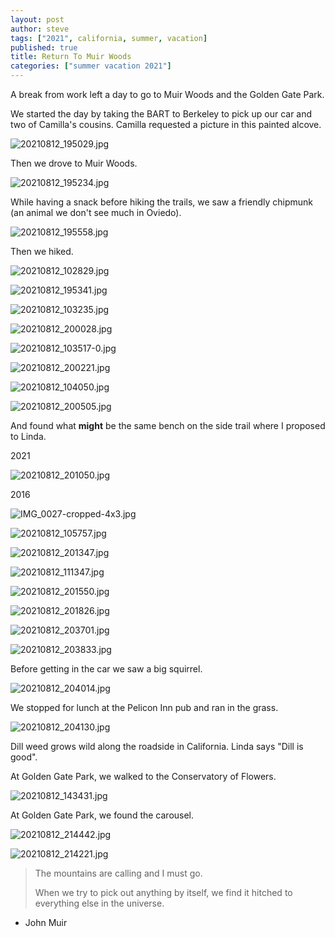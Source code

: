 ```yaml
---
layout: post
author: steve
tags: ["2021", california, summer, vacation]
published: true
title: Return To Muir Woods
categories: ["summer vacation 2021"]
---
```

A break from work left a day to go to Muir Woods and the Golden Gate Park.  

We started the day by taking the BART to Berkeley to pick up our car and two of Camilla's cousins.  Camilla requested a picture in this painted alcove.  

![20210812_195029.jpg]({{site.baseurl}}/assets/media/20210812_195029.jpg)

Then we drove to Muir Woods.  

![20210812_195234.jpg]({{site.baseurl}}/assets/media/20210812_195234.jpg)

While having a snack before hiking the trails, we saw a friendly chipmunk (an animal we don't see much in Oviedo).  

![20210812_195558.jpg]({{site.baseurl}}/assets/media/20210812_195558.jpg)

Then we hiked.  

![20210812_102829.jpg]({{site.baseurl}}/assets/media/20210812_102829.jpg)

![20210812_195341.jpg]({{site.baseurl}}/assets/media/20210812_195341.jpg)

![20210812_103235.jpg]({{site.baseurl}}/assets/media/20210812_103235.jpg)

![20210812_200028.jpg]({{site.baseurl}}/assets/media/20210812_200028.jpg)

![20210812_103517-0.jpg]({{site.baseurl}}/assets/media/20210812_103517-0.jpg)

![20210812_200221.jpg]({{site.baseurl}}/assets/media/20210812_200221.jpg)

![20210812_104050.jpg]({{site.baseurl}}/assets/media/20210812_104050.jpg)

![20210812_200505.jpg]({{site.baseurl}}/assets/media/20210812_200505.jpg)

And found what __might__ be the same bench on the side trail where I proposed to Linda.  

2021  

![20210812_201050.jpg]({{site.baseurl}}/assets/media/20210812_201050.jpg)

2016  

![IMG_0027-cropped-4x3.jpg]({{site.baseurl}}/assets/media/IMG_0027-cropped-4x3.jpg)

![20210812_105757.jpg]({{site.baseurl}}/assets/media/20210812_105757.jpg)

![20210812_201347.jpg]({{site.baseurl}}/assets/media/20210812_201347.jpg)

![20210812_111347.jpg]({{site.baseurl}}/assets/media/20210812_111347.jpg)

![20210812_201550.jpg]({{site.baseurl}}/assets/media/20210812_201550.jpg)

![20210812_201826.jpg]({{site.baseurl}}/assets/media/20210812_201826.jpg)

![20210812_203701.jpg]({{site.baseurl}}/assets/media/20210812_203701.jpg)

![20210812_203833.jpg]({{site.baseurl}}/assets/media/20210812_203833.jpg)

Before getting in the car we saw a big squirrel.  

![20210812_204014.jpg]({{site.baseurl}}/assets/media/20210812_204014.jpg)

We stopped for lunch at the Pelicon Inn pub and ran in the grass.  

![20210812_204130.jpg]({{site.baseurl}}/assets/media/20210812_204130.jpg)

Dill weed grows wild along the roadside in California.  Linda says "Dill is good".  

At Golden Gate Park, we walked to the Conservatory of Flowers.  

![20210812_143431.jpg]({{site.baseurl}}/assets/media/20210812_143431.jpg)

At Golden Gate Park, we found the carousel.  

![20210812_214442.jpg]({{site.baseurl}}/assets/media/20210812_214442.jpg)

![20210812_214221.jpg]({{site.baseurl}}/assets/media/20210812_214221.jpg)

>The mountains are calling and I must go.  
>
>When we try to pick out anything by itself, we find it hitched to everything else in the universe.  

- John Muir  
